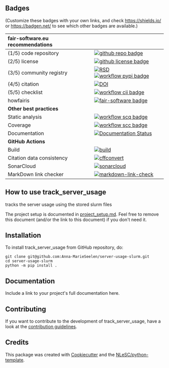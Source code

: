 ## Badges

(Customize these badges with your own links, and check https://shields.io/ or https://badgen.net/ to see which other badges are available.)

| fair-software.eu recommendations | |
| :-- | :--  |
| (1/5) code repository              | [![github repo badge](https://img.shields.io/badge/github-repo-000.svg?logo=github&labelColor=gray&color=blue)](https://github.com/Anna-MarieSeelen/server-usage-slurm) |
| (2/5) license                      | [![github license badge](https://img.shields.io/github/license/Anna-MarieSeelen/server-usage-slurm)](https://github.com/Anna-MarieSeelen/server-usage-slurm) |
| (3/5) community registry           | [![RSD](https://img.shields.io/badge/rsd-track_server_usage-00a3e3.svg)](https://www.research-software.nl/software/track_server_usage) [![workflow pypi badge](https://img.shields.io/pypi/v/track_server_usage.svg?colorB=blue)](https://pypi.python.org/project/track_server_usage/) |
| (4/5) citation                     | [![DOI](https://zenodo.org/badge/DOI/<replace-with-created-DOI>.svg)](https://doi.org/<replace-with-created-DOI>) |
| (5/5) checklist                    | [![workflow cii badge](https://bestpractices.coreinfrastructure.org/projects/<replace-with-created-project-identifier>/badge)](https://bestpractices.coreinfrastructure.org/projects/<replace-with-created-project-identifier>) |
| howfairis                          | [![fair-software badge](https://img.shields.io/badge/fair--software.eu-%E2%97%8F%20%20%E2%97%8F%20%20%E2%97%8F%20%20%E2%97%8F%20%20%E2%97%8B-yellow)](https://fair-software.eu) |
| **Other best practices**           | &nbsp; |
| Static analysis                    | [![workflow scq badge](https://sonarcloud.io/api/project_badges/measure?project=Anna-MarieSeelen_server-usage-slurm&metric=alert_status)](https://sonarcloud.io/dashboard?id=Anna-MarieSeelen_server-usage-slurm) |
| Coverage                           | [![workflow scc badge](https://sonarcloud.io/api/project_badges/measure?project=Anna-MarieSeelen_server-usage-slurm&metric=coverage)](https://sonarcloud.io/dashboard?id=Anna-MarieSeelen_server-usage-slurm) |
| Documentation                      | [![Documentation Status](https://readthedocs.org/projects/server-usage-slurm/badge/?version=latest)](https://server-usage-slurm.readthedocs.io/en/latest/?badge=latest) |
| **GitHub Actions**                 | &nbsp; |
| Build                              | [![build](https://github.com/Anna-MarieSeelen/server-usage-slurm/actions/workflows/build.yml/badge.svg)](https://github.com/Anna-MarieSeelen/server-usage-slurm/actions/workflows/build.yml) |
| Citation data consistency          | [![cffconvert](https://github.com/Anna-MarieSeelen/server-usage-slurm/actions/workflows/cffconvert.yml/badge.svg)](https://github.com/Anna-MarieSeelen/server-usage-slurm/actions/workflows/cffconvert.yml) |
| SonarCloud                         | [![sonarcloud](https://github.com/Anna-MarieSeelen/server-usage-slurm/actions/workflows/sonarcloud.yml/badge.svg)](https://github.com/Anna-MarieSeelen/server-usage-slurm/actions/workflows/sonarcloud.yml) |
| MarkDown link checker              | [![markdown-link-check](https://github.com/Anna-MarieSeelen/server-usage-slurm/actions/workflows/markdown-link-check.yml/badge.svg)](https://github.com/Anna-MarieSeelen/server-usage-slurm/actions/workflows/markdown-link-check.yml) |

## How to use track_server_usage

tracks the server usage using the stored slurm files

The project setup is documented in [project_setup.md](project_setup.md). Feel free to remove this document (and/or the link to this document) if you don't need it.

## Installation

To install track_server_usage from GitHub repository, do:

```console
git clone git@github.com:Anna-MarieSeelen/server-usage-slurm.git
cd server-usage-slurm
python -m pip install .
```

## Documentation

Include a link to your project's full documentation here.

## Contributing

If you want to contribute to the development of track_server_usage,
have a look at the [contribution guidelines](CONTRIBUTING.md).

## Credits

This package was created with [Cookiecutter](https://github.com/audreyr/cookiecutter) and the [NLeSC/python-template](https://github.com/NLeSC/python-template).
